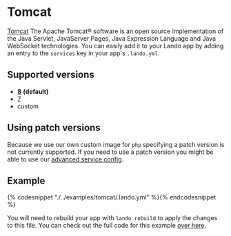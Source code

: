 Tomcat
======

[Tomcat](https://tomcat.apache.org/) The Apache Tomcat® software is an open source implementation of the Java Servlet, JavaServer Pages, Java Expression Language and Java WebSocket technologies. You can easily add it to your Lando app by adding an entry to the `services` key in your app's `.lando.yml`.

Supported versions
------------------

*   **[8](https://hub.docker.com/_/tomcat/)** **(default)**
*   [7](https://hub.docker.com/_/tomcat/)
*   custom

Using patch versions
--------------------

Because we use our own custom image for `php` specifying a patch version is not currently supported. If you need to use a patch version you might be able to use our [advanced service config](https://docs.devwithlando.io/config/advanced.html).

Example
-------

{% codesnippet "./../examples/tomcat/.lando.yml" %}{% endcodesnippet %}

You will need to rebuild your app with `lando rebuild` to apply the changes to this file. You can check out the full code for this example [over here](https://github.com/lando/lando/tree/master/examples/tomcat).
